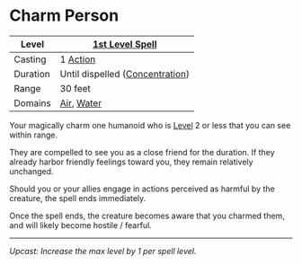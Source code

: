 # Charm Person

| Level    | [1st Level Spell](1st%20Level%20Spells.md)                                   |
| -------- | ---------------------------------------------------------------------------- |
| Casting  | 1 [Action](../../../../Game%20Procedures/Core%20Procedures/Action.md)        |
| Duration | Until dispelled ([Concentration](../../Concentration.md))                    |
| Range    | 30 feet                                                                      |
| Domains  | [Air](../../Spell%20Domains/Air.md), [Water](../../Spell%20Domains/Water.md) |

Your magically charm one humanoid who is [Level](../../../../Player%20Characters/Derived%20Statistics/Level.md) 2 or less that you can see within range.

They are compelled to see you as a close friend for the duration. If they already harbor friendly feelings toward you, they remain relatively unchanged.

Should you or your allies engage in actions perceived as harmful by the creature, the spell ends immediately.

Once the spell ends, the creature becomes aware that you charmed them, and will likely become hostile / fearful.

---
*Upcast: Increase the max level by 1 per spell level.*
